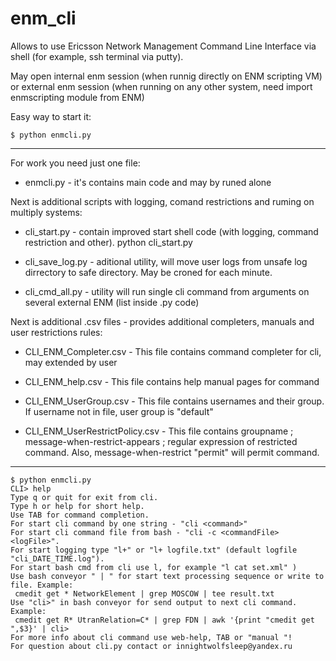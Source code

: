# enm_cli
Allows to use Ericsson Network Management Command Line Interface via shell (for example, ssh terminal via putty).

May open internal enm session (when runnig directly on ENM scripting VM) or external enm session (when running on any other system, need import enmscripting module from ENM)

Easy way to start it:

    $ python enmcli.py
  
____________________________________________________

For work you need just one file:

- enmcli.py - it's contains main code and may by runed alone


Next is additional scripts with logging, comand restrictions and ruming on multiply systems:

- cli_start.py - contain improved start shell code (with logging, command restriction and other).
  python cli_start.py

- cli_save_log.py - aditional utility, will move user logs from unsafe log dirrectory to safe directory. May be croned for each minute.

- cli_cmd_all.py - utility will run single cli command from arguments on several external ENM (list inside .py code)


Next is additional .csv files - provides additional completers, manuals and user restrictions rules:

- CLI_ENM_Completer.csv - This file contains <TAB> command completer for cli, may extended by user

- CLI_ENM_help.csv - This file contains help manual pages for command

- CLI_ENM_UserGroup.csv - This file contains usernames and their group. If username not in file, user group is "default" 

- CLI_ENM_UserRestrictPolicy.csv - This file contains groupname ; message-when-restrict-appears ; regular expression of restricted command. Also, message-when-restrict "permit" will permit command.


____________________________________________________

    $ python enmcli.py
    CLI> help
    Type q or quit for exit from cli.
    Type h or help for short help.
    Use TAB for command completion.
    For start cli command by one string - "cli <command>"
    For start cli command file from bash - "cli -c <commandFile> <logFile>".
    For start logging type "l+" or "l+ logfile.txt" (default logfile "cli_DATE_TIME.log").
    For start bash cmd from cli use l, for example "l cat set.xml" )
    Use bash conveyor " | " for start text processing sequence or write to file. Example:
     cmedit get * NetworkElement | grep MOSCOW | tee result.txt
    Use "cli>" in bash conveyor for send output to next cli command. Example:
     cmedit get R* UtranRelation=C* | grep FDN | awk '{print "cmedit get ",$3}' | cli>
    For more info about cli command use web-help, TAB or "manual "!
    For question about cli.py contact or innightwolfsleep@yandex.ru
  

